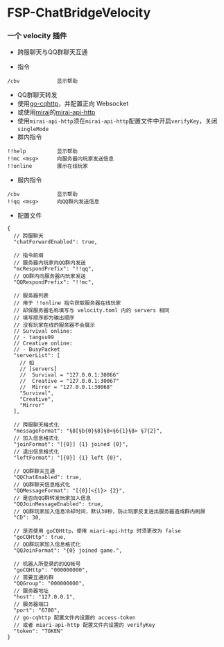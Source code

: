 # FSP-ChatBridgeVelocity
### 一个 velocity 插件
* 跨服聊天与QQ群聊天互通

* 指令
```
/cbv            显示帮助
```
* QQ群聊天转发
* 使用[go-cqhttp](https://docs.go-cqhttp.org/guide/#go-cqhttp)，并配置正向 Websocket
* 或使用[mirai](https://docs.mirai.mamoe.net/)的[mirai-api-http](https://docs.mirai.mamoe.net/mirai-api-http/)
* 使用`mirai-api-http`须在`mirai-api-http`配置文件中开启`verifyKey`，关闭`singleMode`
* 群内指令
```
!!help          显示帮助
!!mc <msg>      向服务器内玩家发送信息
!!online        展示在线玩家
```
* 服内指令
```
/cbv            显示帮助
!!qq <msg>      向QQ群内发送信息
```
* 配置文件
```json5
{
  // 跨服聊天
  "chatForwardEnabled": true,
  
  // 指令前缀
  // 服务器内玩家向QQ群内发送
  "mcRespondPrefix": "!!qq",
  // QQ群内向服务器内玩家发送
  "QQRespondPrefix": "!!mc",
  
  // 服务器列表
  // 用于 !!online 指令获取服务器在线玩家
  // 却保服务器名称填写与 velocity.toml 内的 servers 相同
  // 填写顺序即为输出顺序
  // 没有玩家在线的服务器不会展示
  // Survival online:
  // - tangsu99
  // Creative online:
  // - BusyPacket
  "serverList": [
    // 如
    // [servers]
    //  Survival = "127.0.0.1:30066"
    //  Creative = "127.0.0.1:30067"
    //  Mirror = "127.0.0.1:30068"
    "Survival",
    "Creative",
    "Mirror"
  ],
  
  // 跨服聊天格式化
  "messageFormat": "§8[§b{0}§8]§8<§6{1}§8> §7{2}",
  // 加入信息格式化
  "joinFormat": "[{0}] {1} joined {0}",
  // 退出信息格式化
  "leftFormat": "[{0}] {1} left {0}",
  
  // QQ群聊天互通
  "QQChatEnabled": true,
  // QQ群聊天信息格式化
  "QQMessageFormat": "[{0}]<{1}> {2}",
  // 是否向QQ群转发玩家加入信息
  "QQJoinMessageEnabled": true,
  // QQ群玩家加入信息冷却时间，默认30秒，防止玩家反复进出服务器造成群内刷屏
  "CD": 30,
  
  // 是否使用 goCQHttp，使用 miari-api-http 时须更改为 false
  "goCQHttp": true,
  // QQ群玩家加入信息格式化
  "QQJoinFormat": "{0} joined game.",

  // 机器人所登录的的QQ帐号
  "goCQHttp": "000000000",
  // 需要互通的群
  "QQGroup": "000000000",
  // 服务器地址
  "host": "127.0.0.1",
  // 服务器端口
  "port": "6700",
  // go-cqhttp 配置文件内设置的 access-token
  // 或者 miari-api-http 配置文件内设置的 verifyKey
  "token": "TOKEN"
}
```
